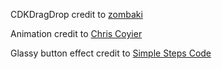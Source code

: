 CDKDragDrop credit to [zombaki](https://stackblitz.com/edit/drag-drop-inside-another-container?file=app%2Fcdk-drag-drop-connected-sorting-example.html)

Animation credit to [Chris Coyier](https://css-tricks.com/restart-css-animation/)

Glassy button effect credit to [Simple Steps Code](https://simplestepscode.com/css-glass-button-tutorial/#)
